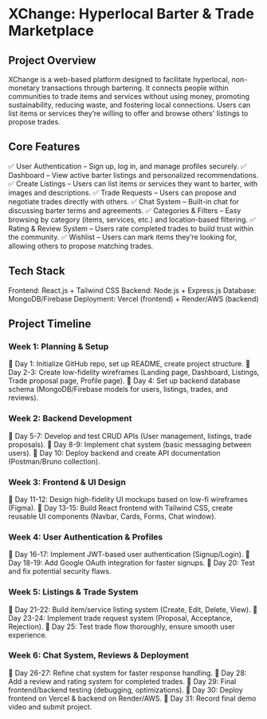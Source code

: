 # **XChange: Hyperlocal Barter & Trade Marketplace**

## Project Overview
XChange is a web-based platform designed to facilitate hyperlocal, non-monetary transactions through bartering. It connects people within communities to trade items and services without using money, promoting sustainability, reducing waste, and fostering local connections. Users can list items or services they’re willing to offer and browse others' listings to propose trades.

## Core Features
✅ User Authentication – Sign up, log in, and manage profiles securely.
✅ Dashboard – View active barter listings and personalized recommendations.
✅ Create Listings – Users can list items or services they want to barter, with images and descriptions.
✅ Trade Requests – Users can propose and negotiate trades directly with others.
✅ Chat System – Built-in chat for discussing barter terms and agreements.
✅ Categories & Filters – Easy browsing by category (items, services, etc.) and location-based filtering.
✅ Rating & Review System – Users rate completed trades to build trust within the community.
✅ Wishlist – Users can mark items they’re looking for, allowing others to propose matching trades.

## Tech Stack
Frontend: React.js + Tailwind CSS
Backend: Node.js + Express.js
Database: MongoDB/Firebase
Deployment: Vercel (frontend) + Render/AWS (backend)

## Project Timeline
### Week 1: Planning & Setup
📌 Day 1: Initialize GitHub repo, set up README, create project structure.
📌 Day 2-3: Create low-fidelity wireframes (Landing page, Dashboard, Listings, Trade proposal page, Profile page).
📌 Day 4: Set up backend database schema (MongoDB/Firebase models for users, listings, trades, and reviews).

### Week 2: Backend Development
📌 Day 5-7: Develop and test CRUD APIs (User management, listings, trade proposals).
📌 Day 8-9: Implement chat system (basic messaging between users).
📌 Day 10: Deploy backend and create API documentation (Postman/Bruno collection).

### Week 3: Frontend & UI Design
📌 Day 11-12: Design high-fidelity UI mockups based on low-fi wireframes (Figma).
📌 Day 13-15: Build React frontend with Tailwind CSS, create reusable UI components (Navbar, Cards, Forms, Chat window).

### Week 4: User Authentication & Profiles
📌 Day 16-17: Implement JWT-based user authentication (Signup/Login).
📌 Day 18-19: Add Google OAuth integration for faster signups.
📌 Day 20: Test and fix potential security flaws.

### Week 5: Listings & Trade System
📌 Day 21-22: Build item/service listing system (Create, Edit, Delete, View).
📌 Day 23-24: Implement trade request system (Proposal, Acceptance, Rejection).
📌 Day 25: Test trade flow thoroughly, ensure smooth user experience.

### Week 6: Chat System, Reviews & Deployment
📌 Day 26-27: Refine chat system for faster response handling.
📌 Day 28: Add a review and rating system for completed trades.
📌 Day 29: Final frontend/backend testing (debugging, optimizations).
📌 Day 30: Deploy frontend on Vercel & backend on Render/AWS.
📌 Day 31: Record final demo video and submit project.
